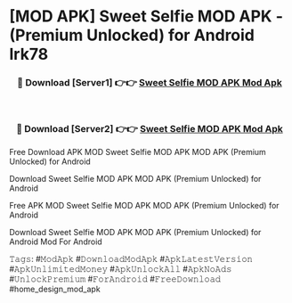 # [MOD APK] Sweet Selfie MOD APK - (Premium Unlocked) for Android lrk78



<div align="center">
<h3>🔴 Download [Server1] 👉👉 <a href="https://momento.my/?title=Sweet_Selfie_MOD_APK">Sweet Selfie MOD APK Mod Apk</a></h3><br>

<h3>🔴 Download [Server2] 👉👉 <a href="https://momento.my/?title=Sweet_Selfie_MOD_APK">Sweet Selfie MOD APK Mod Apk</a></h3>
</div>



Free Download APK MOD Sweet Selfie MOD APK MOD APK (Premium Unlocked) for Android

Download Sweet Selfie MOD APK MOD APK (Premium Unlocked) for Android

Free APK MOD Sweet Selfie MOD APK MOD APK (Premium Unlocked) for Android

Download Sweet Selfie MOD APK MOD APK (Premium Unlocked) for Android Mod For Android

𝚃𝚊𝚐𝚜: #𝙼𝚘𝚍𝙰𝚙𝚔 #𝙳𝚘𝚠𝚗𝚕𝚘𝚊𝚍𝙼𝚘𝚍𝙰𝚙𝚔 #𝙰𝚙𝚔𝙻𝚊𝚝𝚎𝚜𝚝𝚅𝚎𝚛𝚜𝚒𝚘𝚗 #𝙰𝚙𝚔𝚄𝚗𝚕𝚒𝚖𝚒𝚝𝚎𝚍𝙼𝚘𝚗𝚎𝚢 #𝙰𝚙𝚔𝚄𝚗𝚕𝚘𝚌𝚔𝙰𝚕𝚕 #𝙰𝚙𝚔𝙽𝚘𝙰𝚍𝚜 #𝚄𝚗𝚕𝚘𝚌𝚔𝙿𝚛𝚎𝚖𝚒𝚞𝚖 #𝙵𝚘𝚛𝙰𝚗𝚍𝚛𝚘𝚒𝚍 #𝙵𝚛𝚎𝚎𝙳𝚘𝚠𝚗𝚕𝚘𝚊𝚍 #home_design_mod_apk

